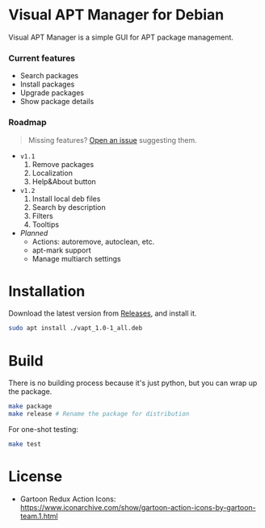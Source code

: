 # Visual APT Manager for Debian

Visual APT Manager is a simple GUI for APT package management.

### Current features
- Search packages
- Install packages
- Upgrade packages
- Show package details

### Roadmap
> Missing features? [Open an issue](https://github.com/bruneo32/vapt/issues) suggesting them.
- `v1.1`
  1. Remove packages
  2. Localization
  3. Help&About button
- `v1.2`
  1. Install local deb files
  2. Search by description
  3. Filters
  4. Tooltips
- *Planned*
  - Actions: autoremove, autoclean, etc.
  - apt-mark support
  - Manage multiarch settings

# Installation
Download the latest version from [Releases](https://github.com/bruneo32/vapt/releases/latest), and install it.
```sh
sudo apt install ./vapt_1.0-1_all.deb
```

# Build
There is no building process because it's just python, but you can wrap up the package.
```sh
make package
make release # Rename the package for distribution
```

For one-shot testing:
```sh
make test
```

# License
- Gartoon Redux Action Icons: https://www.iconarchive.com/show/gartoon-action-icons-by-gartoon-team.1.html
